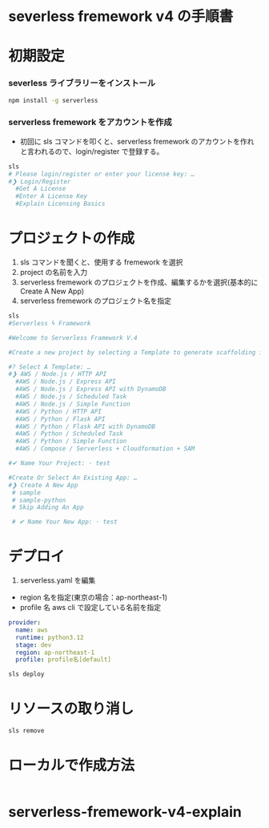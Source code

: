 # severless fremework v4 の手順書

# 初期設定

### severless ライブラリーをインストール

```bash
npm install -g serverless
```

### serverless fremework をアカウントを作成

- 初回に sls コマンドを叩くと、serverless fremework のアカウントを作れと言われるので、login/register で登録する。

```bash
sls
# Please login/register or enter your license key: …
#❯ Login/Register
  #Get A License
  #Enter A License Key
  #Explain Licensing Basics
```

# プロジェクトの作成

1. sls コマンドを聞くと、使用する fremework を選択
2. project の名前を入力
3. serverless fremework のプロジェクトを作成、編集するかを選択(基本的に Create A New App)
4. serverless fremework のプロジェクト名を指定

```bash
sls
#Serverless ϟ Framework

#Welcome to Serverless Framework V.4

#Create a new project by selecting a Template to generate scaffolding for a specific use-case.

#? Select A Template: …
#❯ AWS / Node.js / HTTP API
  #AWS / Node.js / Express API
  #AWS / Node.js / Express API with DynamoDB
  #AWS / Node.js / Scheduled Task
  #AWS / Node.js / Simple Function
  #AWS / Python / HTTP API
  #AWS / Python / Flask API
  #AWS / Python / Flask API with DynamoDB
  #AWS / Python / Scheduled Task
  #AWS / Python / Simple Function
  #AWS / Compose / Serverless + Cloudformation + SAM

#✔ Name Your Project: · test

#Create Or Select An Existing App: …
#❯ Create A New App
 # sample
 # sample-python
 # Skip Adding An App

 # ✔ Name Your New App: · test
```

# デプロイ

1. serverless.yaml を編集

- region 名を指定(東京の場合：ap-northeast-1)
- profile 名 aws cli で設定している名前を指定

```yaml:serverless.yaml
provider:
  name: aws
  runtime: python3.12
  stage: dev
  region: ap-northeast-1
  profile: profile名[default]
```

```bash
sls deploy
```

# リソースの取り消し

```bash
sls remove
```

# ローカルで作成方法

```bash

```
# serverless-fremework-v4-explain
